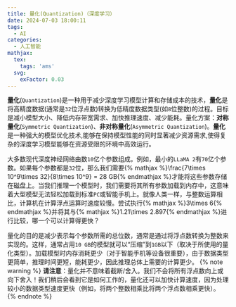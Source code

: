 ```yaml
---
title: 量化(Quantization)（深度学习）
date: 2024-07-03 18:00:11
tags:
  - AI
categories:
  - 人工智能
mathjax:
  tex:
    tags: 'ams'
  svg:
    exFactor: 0.03
---
```


**量化**(`Quantization`)是一种用于减少深度学习模型计算和存储成本的技术，**量化**是将高精度数据(通常是`32`位浮点数)转换为低精度数据类型(如`8`位整数)的过程。目标是减小模型大小、降低内存带宽需求、加快推理速度、减少能耗。量化方案：**对称量化**(`Symmetric Quantization`)、**非对称量化**(`Asymmetric Quantization`)。**量化**是一种强大的模型优化技术,能够在保持模型性能的同时显著减少资源需求,使得复杂的深度学习模型能够在资源受限的环境中高效运行。
<!-- more -->

大多数现代深度神经网络由数`10`亿个参数组成。例如，最小的`LLaMA 2`有`70`亿个参数。如果每个参数都是`32`位，那么我们需要{% mathjax %}\frac{7\times 10^9\times 32}{8\times 10^9} = 28 GB{% endmathjax %}才能将这些参数存储在磁盘上。当我们推理一个模型时，我们需要将其所有参数加载到内存中，这意味着大型模型无法轻松加载到标准`PC`或智能手机上。就像人类一样，与整数运算相比，计算机在计算浮点运算时速度较慢。尝试执行{% mathjax %}3\times 6{% endmathjax %}并将其与{% mathjax %}1.21\times 2.897{% endmathjax %}进行比较，哪一个可以计算得更快？

量化的目的是减少表示每个参数所需的总位数，通常是通过将浮点数转换为整数来实现的。这样，通常占用`10 GB`的模型就可以“压缩”到`1GB`以下（取决于所使用的量化类型）。加载模型时内存消耗更少（对于智能手机等设备很重要），由于数据类型更简单，推理时间更短，能耗更少，因此推理总体上需要的计算更少。
{% note warning %}
**请注意**：量化并不意味着截断/舍入。我们不会将所有浮点数向上或向下舍入！我们稍后会看到它是如何工作的，量化还可以加快计算速度，因为处理较小的数据类型速度更快（例如，将两个整数相乘比将两个浮点数相乘更快）。
{% endnote %}
